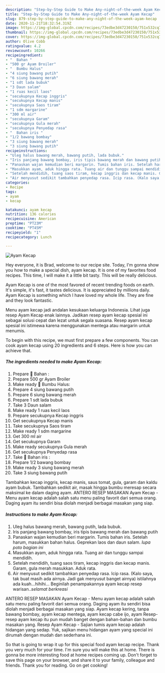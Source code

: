 ```yaml
---
description: "Step-by-Step Guide to Make Any-night-of-the-week Ayam Kecap"
title: "Step-by-Step Guide to Make Any-night-of-the-week Ayam Kecap"
slug: 879-step-by-step-guide-to-make-any-night-of-the-week-ayam-kecap
date: 2020-11-21T18:32:54.319Z
image: https://img-global.cpcdn.com/recipes/73edbe3d47230150/751x532cq70/ayam-kecap-foto-resep-utama.jpg
thumbnail: https://img-global.cpcdn.com/recipes/73edbe3d47230150/751x532cq70/ayam-kecap-foto-resep-utama.jpg
cover: https://img-global.cpcdn.com/recipes/73edbe3d47230150/751x532cq70/ayam-kecap-foto-resep-utama.jpg
author: Olive Cobb
ratingvalue: 4.2
reviewcount: 10266
recipeingredient:
- "  Bahan "
- "500 gr Ayam Broiler"
- "  Bumbu Halus"
- "4 siung bawang putih"
- "6 siung bawang merah"
- "1 sdt lada bubuk"
- "3 Daun salam"
- "1 ruas kecil laos"
- "secukupnya Kecap inggris"
- "secukupnya Kecap manis"
- "secukupnya Saos tiram"
- "1 sdm margarine"
- "300 ml air"
- "secukupnya Garam"
- "secukupnya Gula merah"
- "secukupnya Penyedap rasa"
- "  Bahan iris "
- "1/2 bawang bombay"
- "3 siung bawang merah"
- "3 siung bawang putih"
recipeinstructions:
- "Uleg halus bawang merah, bawang putih, lada bubuk."
- "Iris panjang bawang bombay, iris tipis bawang merah dan bawang putih"
- "Panaskan wajan kemudian beri margarin. Tumis bahan iris. Setelah harum, masukkan bahan halus. Geprekan laos dan daun salam. *lupa poto bagian ini*"
- "Masukkan ayam, aduk hingga rata. Tuang air dan tunggu sampai mendidih."
- "Setelah mendidih, tuang saos tiram, kecap inggris dan kecap manis. Garam, gula merah masukkan. Aduk rata."
- "Air menyusut sedikit tambahkan penyedap rasa. Icip rasa. (Kalo saya, tak buat masih ada airnya. Jadi gak menyusut banget airnya) istilahnya ada kuah...hihihi... Beginilah penampakannya ayam kecap resep warisan..*selamat berkreasi*"
categories:
- Recipe
tags:
- ayam
- kecap

katakunci: ayam kecap 
nutrition: 136 calories
recipecuisine: American
preptime: "PT23M"
cooktime: "PT45M"
recipeyield: "1"
recipecategory: Lunch

---
```



![Ayam Kecap](https://img-global.cpcdn.com/recipes/73edbe3d47230150/751x532cq70/ayam-kecap-foto-resep-utama.jpg)

Hey everyone, it is Brad, welcome to our recipe site. Today, I'm gonna show you how to make a special dish, ayam kecap. It is one of my favorites food recipes. This time, I will make it a little bit tasty. This will be really delicious.

Ayam Kecap is one of the most favored of recent trending foods on earth. It's simple, it's fast, it tastes delicious. It is appreciated by millions daily. Ayam Kecap is something which I have loved my whole life. They are fine and they look fantastic.

Menu ayam kecap jadi andalan kesukaan keluarga Indonesia. Lihat juga resep Ayam Kecap enak lainnya. Jadikan resep ayam kecap spesial ini sebagai solusi cepat dan lezat untuk segala suasana. Resep ayam kecap spesial ini istimewa karena menggunakan mentega atau margarin untuk menumis.


To begin with this recipe, we must first prepare a few components. You can cook ayam kecap using 20 ingredients and 6 steps. Here is how you can achieve that.

<!--inarticleads1-->

##### The ingredients needed to make Ayam Kecap:

1. Prepare  🌸 Bahan :
1. Prepare 500 gr Ayam Broiler
1. Make ready  🌺 Bumbu Halus:
1. Prepare 4 siung bawang putih
1. Prepare 6 siung bawang merah
1. Prepare 1 sdt lada bubuk
1. Take 3 Daun salam
1. Make ready 1 ruas kecil laos
1. Prepare secukupnya Kecap inggris
1. Get secukupnya Kecap manis
1. Take secukupnya Saos tiram
1. Make ready 1 sdm margarine
1. Get 300 ml air
1. Get secukupnya Garam
1. Make ready secukupnya Gula merah
1. Get secukupnya Penyedap rasa
1. Take  🌺 Bahan iris :
1. Prepare 1/2 bawang bombay
1. Make ready 3 siung bawang merah
1. Take 3 siung bawang putih


Tambahkan kecap inggris, kecap manis, saus tomat, gula, garam dan kaldu ayam bubuk. Tambahkan sedikit air, masak hingga bumbu meresap secara maksimal ke dalam daging ayam. ANTERO RESEP MASAKAN Ayam Kecap - Menu ayam kecap adalah salah satu menu paling favorit dari semua orang. Daging ayam itu sendiri bisa diolah menjadi berbagai masakan yang siap. 

<!--inarticleads2-->

##### Instructions to make Ayam Kecap:

1. Uleg halus bawang merah, bawang putih, lada bubuk.
1. Iris panjang bawang bombay, iris tipis bawang merah dan bawang putih
1. Panaskan wajan kemudian beri margarin. Tumis bahan iris. Setelah harum, masukkan bahan halus. Geprekan laos dan daun salam. *lupa poto bagian ini*
1. Masukkan ayam, aduk hingga rata. Tuang air dan tunggu sampai mendidih.
1. Setelah mendidih, tuang saos tiram, kecap inggris dan kecap manis. Garam, gula merah masukkan. Aduk rata.
1. Air menyusut sedikit tambahkan penyedap rasa. Icip rasa. (Kalo saya, tak buat masih ada airnya. Jadi gak menyusut banget airnya) istilahnya ada kuah...hihihi... Beginilah penampakannya ayam kecap resep warisan..*selamat berkreasi*


ANTERO RESEP MASAKAN Ayam Kecap - Menu ayam kecap adalah salah satu menu paling favorit dari semua orang. Daging ayam itu sendiri bisa diolah menjadi berbagai masakan yang siap. Ayam kecap kering, tanpa bawang bombay, ayam kecap mentega, ayam kecap cabe ijo, ayam Resep-resep ayam kecap itu pun mudah banget dengan bahan-bahan dan bumbu masakan yang. Resep Ayam Kecap - Sajian tumis ayam kecap adalah hidangan yang sedap. Yuk, sajikan menu hidangan ayam yang special ini dirumah dengan mudah dan sederhana ini. 

So that is going to wrap it up for this special food ayam kecap recipe. Thank you very much for your time. I'm sure you will make this at home. There is gonna be more interesting food at home recipes coming up. Don't forget to save this page on your browser, and share it to your family, colleague and friends. Thank you for reading. Go on get cooking!
